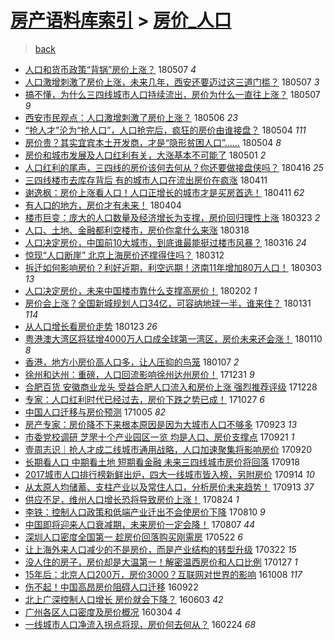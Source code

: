 [房产语料库索引](../../README.md)  > [房价_人口](房价_人口.md)
====
> [back](../README.md)

- [人口和货币政策“背锅”房价上涨？](http://jkwz.applinzi.com/ittc/7100498985297118218.html#%E4%BA%BA%E5%8F%A3%E5%92%8C%E8%B4%A7%E5%B8%81%E6%94%BF%E7%AD%96%E2%80%9C%E8%83%8C%E9%94%85%E2%80%9D%E6%88%BF%E4%BB%B7%E4%B8%8A%E6%B6%A8%EF%BC%9F) 180507 *4* 
- [人口激增刺激了房价上涨，未来几年，西安还要迈过这三道门槛？](http://jkwz.applinzi.com/ittc/7100355818165896208.html#%E4%BA%BA%E5%8F%A3%E6%BF%80%E5%A2%9E%E5%88%BA%E6%BF%80%E4%BA%86%E6%88%BF%E4%BB%B7%E4%B8%8A%E6%B6%A8%EF%BC%8C%E6%9C%AA%E6%9D%A5%E5%87%A0%E5%B9%B4%EF%BC%8C%E8%A5%BF%E5%AE%89%E8%BF%98%E8%A6%81%E8%BF%88%E8%BF%87%E8%BF%99%E4%B8%89%E9%81%93%E9%97%A8%E6%A7%9B%EF%BC%9F) 180507 *3* 
- [搞不懂，为什么三四线城市人口持续流出，房价为什么一直往上涨？](http://jkwz.applinzi.com/ittc/7100289179714061328.html#%E6%90%9E%E4%B8%8D%E6%87%82%EF%BC%8C%E4%B8%BA%E4%BB%80%E4%B9%88%E4%B8%89%E5%9B%9B%E7%BA%BF%E5%9F%8E%E5%B8%82%E4%BA%BA%E5%8F%A3%E6%8C%81%E7%BB%AD%E6%B5%81%E5%87%BA%EF%BC%8C%E6%88%BF%E4%BB%B7%E4%B8%BA%E4%BB%80%E4%B9%88%E4%B8%80%E7%9B%B4%E5%BE%80%E4%B8%8A%E6%B6%A8%EF%BC%9F) 180507 *9* 
- [西安市民观点：人口激增刺激了房价上涨？](http://jkwz.applinzi.com/ittc/7100082797236716560.html#%E8%A5%BF%E5%AE%89%E5%B8%82%E6%B0%91%E8%A7%82%E7%82%B9%EF%BC%9A%E4%BA%BA%E5%8F%A3%E6%BF%80%E5%A2%9E%E5%88%BA%E6%BF%80%E4%BA%86%E6%88%BF%E4%BB%B7%E4%B8%8A%E6%B6%A8%EF%BC%9F) 180506 *23* 
- [“抢人才”沦为“抢人口”，人口抢完后，疯狂的房价由谁接盘？](http://jkwz.applinzi.com/ittc/7099182082138047495.html#%E2%80%9C%E6%8A%A2%E4%BA%BA%E6%89%8D%E2%80%9D%E6%B2%A6%E4%B8%BA%E2%80%9C%E6%8A%A2%E4%BA%BA%E5%8F%A3%E2%80%9D%EF%BC%8C%E4%BA%BA%E5%8F%A3%E6%8A%A2%E5%AE%8C%E5%90%8E%EF%BC%8C%E7%96%AF%E7%8B%82%E7%9A%84%E6%88%BF%E4%BB%B7%E7%94%B1%E8%B0%81%E6%8E%A5%E7%9B%98%EF%BC%9F) 180504 *111* 
- [房价贵？其实宜宾本土开发商，才是“隐形贫困人口”……](http://jkwz.applinzi.com/ittc/7099139326485201936.html#%E6%88%BF%E4%BB%B7%E8%B4%B5%EF%BC%9F%E5%85%B6%E5%AE%9E%E5%AE%9C%E5%AE%BE%E6%9C%AC%E5%9C%9F%E5%BC%80%E5%8F%91%E5%95%86%EF%BC%8C%E6%89%8D%E6%98%AF%E2%80%9C%E9%9A%90%E5%BD%A2%E8%B4%AB%E5%9B%B0%E4%BA%BA%E5%8F%A3%E2%80%9D%E2%80%A6%E2%80%A6) 180504 *8* 
- [房价和城市发展及人口红利有关，大涨基本不可能了](http://jkwz.applinzi.com/ittc/7098063528596603914.html#%E6%88%BF%E4%BB%B7%E5%92%8C%E5%9F%8E%E5%B8%82%E5%8F%91%E5%B1%95%E5%8F%8A%E4%BA%BA%E5%8F%A3%E7%BA%A2%E5%88%A9%E6%9C%89%E5%85%B3%EF%BC%8C%E5%A4%A7%E6%B6%A8%E5%9F%BA%E6%9C%AC%E4%B8%8D%E5%8F%AF%E8%83%BD%E4%BA%86) 180501 *2* 
- [人口红利的尾声，三四线的房价该何去何从？你还要做接盘侠吗？](http://jkwz.applinzi.com/ittc/7092626372923229190.html#%E4%BA%BA%E5%8F%A3%E7%BA%A2%E5%88%A9%E7%9A%84%E5%B0%BE%E5%A3%B0%EF%BC%8C%E4%B8%89%E5%9B%9B%E7%BA%BF%E7%9A%84%E6%88%BF%E4%BB%B7%E8%AF%A5%E4%BD%95%E5%8E%BB%E4%BD%95%E4%BB%8E%EF%BC%9F%E4%BD%A0%E8%BF%98%E8%A6%81%E5%81%9A%E6%8E%A5%E7%9B%98%E4%BE%A0%E5%90%97%EF%BC%9F) 180416 *25* 
- [三四线楼市去库存背后 有的城市人口在流出房价在疯涨](http://jkwz.applinzi.com/ittc/7090853442098824203.html#%E4%B8%89%E5%9B%9B%E7%BA%BF%E6%A5%BC%E5%B8%82%E5%8E%BB%E5%BA%93%E5%AD%98%E8%83%8C%E5%90%8E+%E6%9C%89%E7%9A%84%E5%9F%8E%E5%B8%82%E4%BA%BA%E5%8F%A3%E5%9C%A8%E6%B5%81%E5%87%BA%E6%88%BF%E4%BB%B7%E5%9C%A8%E7%96%AF%E6%B6%A8) 180411  
- [谢逸枫：房价上涨看人口！人口正增长的城市才是买房首选！](http://jkwz.applinzi.com/ittc/7090717032792458251.html#%E8%B0%A2%E9%80%B8%E6%9E%AB%EF%BC%9A%E6%88%BF%E4%BB%B7%E4%B8%8A%E6%B6%A8%E7%9C%8B%E4%BA%BA%E5%8F%A3%EF%BC%81%E4%BA%BA%E5%8F%A3%E6%AD%A3%E5%A2%9E%E9%95%BF%E7%9A%84%E5%9F%8E%E5%B8%82%E6%89%8D%E6%98%AF%E4%B9%B0%E6%88%BF%E9%A6%96%E9%80%89%EF%BC%81) 180411 *62* 
- [有人口的地方，房价才有未来！](http://jkwz.applinzi.com/ittc/7088163617537262599.html#%E6%9C%89%E4%BA%BA%E5%8F%A3%E7%9A%84%E5%9C%B0%E6%96%B9%EF%BC%8C%E6%88%BF%E4%BB%B7%E6%89%8D%E6%9C%89%E6%9C%AA%E6%9D%A5%EF%BC%81) 180404  
- [楼市巨变：庞大的人口数量及经济增长为支撑，房价回归理性上涨](http://jkwz.applinzi.com/ittc/7083619153300947979.html#%E6%A5%BC%E5%B8%82%E5%B7%A8%E5%8F%98%EF%BC%9A%E5%BA%9E%E5%A4%A7%E7%9A%84%E4%BA%BA%E5%8F%A3%E6%95%B0%E9%87%8F%E5%8F%8A%E7%BB%8F%E6%B5%8E%E5%A2%9E%E9%95%BF%E4%B8%BA%E6%94%AF%E6%92%91%EF%BC%8C%E6%88%BF%E4%BB%B7%E5%9B%9E%E5%BD%92%E7%90%86%E6%80%A7%E4%B8%8A%E6%B6%A8) 180323 *2* 
- [人口、土地、金融都利空楼市，房价你拿什么来涨](http://jkwz.applinzi.com/ittc/7081803369658450961.html#%E4%BA%BA%E5%8F%A3%E3%80%81%E5%9C%9F%E5%9C%B0%E3%80%81%E9%87%91%E8%9E%8D%E9%83%BD%E5%88%A9%E7%A9%BA%E6%A5%BC%E5%B8%82%EF%BC%8C%E6%88%BF%E4%BB%B7%E4%BD%A0%E6%8B%BF%E4%BB%80%E4%B9%88%E6%9D%A5%E6%B6%A8) 180318  
- [人口决定房价，中国前10大城市，到底谁最能挺过楼市风暴？](http://jkwz.applinzi.com/ittc/7080991997165044746.html#%E4%BA%BA%E5%8F%A3%E5%86%B3%E5%AE%9A%E6%88%BF%E4%BB%B7%EF%BC%8C%E4%B8%AD%E5%9B%BD%E5%89%8D10%E5%A4%A7%E5%9F%8E%E5%B8%82%EF%BC%8C%E5%88%B0%E5%BA%95%E8%B0%81%E6%9C%80%E8%83%BD%E6%8C%BA%E8%BF%87%E6%A5%BC%E5%B8%82%E9%A3%8E%E6%9A%B4%EF%BC%9F) 180316 *24* 
- [惊现“人口断崖” 北京上海房价还撑得住吗？](http://jkwz.applinzi.com/ittc/7079668818651907088.html#%E6%83%8A%E7%8E%B0%E2%80%9C%E4%BA%BA%E5%8F%A3%E6%96%AD%E5%B4%96%E2%80%9D+%E5%8C%97%E4%BA%AC%E4%B8%8A%E6%B5%B7%E6%88%BF%E4%BB%B7%E8%BF%98%E6%92%91%E5%BE%97%E4%BD%8F%E5%90%97%EF%BC%9F) 180312  
- [拆迁如何影响房价？利好近期，利空远期！济南11年增加80万人口！](http://jkwz.applinzi.com/ittc/7076085957457871888.html#%E6%8B%86%E8%BF%81%E5%A6%82%E4%BD%95%E5%BD%B1%E5%93%8D%E6%88%BF%E4%BB%B7%EF%BC%9F%E5%88%A9%E5%A5%BD%E8%BF%91%E6%9C%9F%EF%BC%8C%E5%88%A9%E7%A9%BA%E8%BF%9C%E6%9C%9F%EF%BC%81%E6%B5%8E%E5%8D%9711%E5%B9%B4%E5%A2%9E%E5%8A%A080%E4%B8%87%E4%BA%BA%E5%8F%A3%EF%BC%81) 180303 *13* 
- [人口决定房价，未来中国楼市靠什么支撑高房价！](http://jkwz.applinzi.com/ittc/7065483314855412747.html#%E4%BA%BA%E5%8F%A3%E5%86%B3%E5%AE%9A%E6%88%BF%E4%BB%B7%EF%BC%8C%E6%9C%AA%E6%9D%A5%E4%B8%AD%E5%9B%BD%E6%A5%BC%E5%B8%82%E9%9D%A0%E4%BB%80%E4%B9%88%E6%94%AF%E6%92%91%E9%AB%98%E6%88%BF%E4%BB%B7%EF%BC%81) 180202 *1* 
- [房价会上涨？全国新城规划人口34亿，可容纳地球一半，谁来住？](http://jkwz.applinzi.com/ittc/7064720804921476106.html#%E6%88%BF%E4%BB%B7%E4%BC%9A%E4%B8%8A%E6%B6%A8%EF%BC%9F%E5%85%A8%E5%9B%BD%E6%96%B0%E5%9F%8E%E8%A7%84%E5%88%92%E4%BA%BA%E5%8F%A334%E4%BA%BF%EF%BC%8C%E5%8F%AF%E5%AE%B9%E7%BA%B3%E5%9C%B0%E7%90%83%E4%B8%80%E5%8D%8A%EF%BC%8C%E8%B0%81%E6%9D%A5%E4%BD%8F%EF%BC%9F) 180131 *114* 
- [从人口增长看房价走势](http://jkwz.applinzi.com/ittc/7061809387197170699.html#%E4%BB%8E%E4%BA%BA%E5%8F%A3%E5%A2%9E%E9%95%BF%E7%9C%8B%E6%88%BF%E4%BB%B7%E8%B5%B0%E5%8A%BF) 180123 *26* 
- [粤港澳大湾区将猛增4000万人口成全球第一湾区，房价未来还会涨！](http://jkwz.applinzi.com/ittc/7057006051721741319.html#%E7%B2%A4%E6%B8%AF%E6%BE%B3%E5%A4%A7%E6%B9%BE%E5%8C%BA%E5%B0%86%E7%8C%9B%E5%A2%9E4000%E4%B8%87%E4%BA%BA%E5%8F%A3%E6%88%90%E5%85%A8%E7%90%83%E7%AC%AC%E4%B8%80%E6%B9%BE%E5%8C%BA%EF%BC%8C%E6%88%BF%E4%BB%B7%E6%9C%AA%E6%9D%A5%E8%BF%98%E4%BC%9A%E6%B6%A8%EF%BC%81) 180110 *8* 
- [香港，地方小房价高人口多，让人压抑的鸟笼](http://jkwz.applinzi.com/ittc/7055932961688388624.html#%E9%A6%99%E6%B8%AF%EF%BC%8C%E5%9C%B0%E6%96%B9%E5%B0%8F%E6%88%BF%E4%BB%B7%E9%AB%98%E4%BA%BA%E5%8F%A3%E5%A4%9A%EF%BC%8C%E8%AE%A9%E4%BA%BA%E5%8E%8B%E6%8A%91%E7%9A%84%E9%B8%9F%E7%AC%BC) 180107 *2* 
- [徐州和达州：重磅，人口回流影响徐州达州房价！](http://jkwz.applinzi.com/ittc/7053166464675087376.html#%E5%BE%90%E5%B7%9E%E5%92%8C%E8%BE%BE%E5%B7%9E%EF%BC%9A%E9%87%8D%E7%A3%85%EF%BC%8C%E4%BA%BA%E5%8F%A3%E5%9B%9E%E6%B5%81%E5%BD%B1%E5%93%8D%E5%BE%90%E5%B7%9E%E8%BE%BE%E5%B7%9E%E6%88%BF%E4%BB%B7%EF%BC%81) 171231 *9* 
- [合肥百货 安徽商业龙头 受益合肥人口流入和房价上涨 强烈推荐评级](http://jkwz.applinzi.com/ittc/7052165133336314897.html#%E5%90%88%E8%82%A5%E7%99%BE%E8%B4%A7+%E5%AE%89%E5%BE%BD%E5%95%86%E4%B8%9A%E9%BE%99%E5%A4%B4+%E5%8F%97%E7%9B%8A%E5%90%88%E8%82%A5%E4%BA%BA%E5%8F%A3%E6%B5%81%E5%85%A5%E5%92%8C%E6%88%BF%E4%BB%B7%E4%B8%8A%E6%B6%A8+%E5%BC%BA%E7%83%88%E6%8E%A8%E8%8D%90%E8%AF%84%E7%BA%A7) 171228  
- [专家：人口红利时代已经过去，房价下跌之势已成！](http://jkwz.applinzi.com/ittc/7029076593903928336.html#%E4%B8%93%E5%AE%B6%EF%BC%9A%E4%BA%BA%E5%8F%A3%E7%BA%A2%E5%88%A9%E6%97%B6%E4%BB%A3%E5%B7%B2%E7%BB%8F%E8%BF%87%E5%8E%BB%EF%BC%8C%E6%88%BF%E4%BB%B7%E4%B8%8B%E8%B7%8C%E4%B9%8B%E5%8A%BF%E5%B7%B2%E6%88%90%EF%BC%81) 171027 *6* 
- [中国人口迁移与房价预测](http://jkwz.applinzi.com/ittc/7021098766227211280.html#%E4%B8%AD%E5%9B%BD%E4%BA%BA%E5%8F%A3%E8%BF%81%E7%A7%BB%E4%B8%8E%E6%88%BF%E4%BB%B7%E9%A2%84%E6%B5%8B) 171005 *82* 
- [房产专家：房价降不下来根本原因是因为大城市人口不够多](http://jkwz.applinzi.com/ittc/7016435091432277009.html#%E6%88%BF%E4%BA%A7%E4%B8%93%E5%AE%B6%EF%BC%9A%E6%88%BF%E4%BB%B7%E9%99%8D%E4%B8%8D%E4%B8%8B%E6%9D%A5%E6%A0%B9%E6%9C%AC%E5%8E%9F%E5%9B%A0%E6%98%AF%E5%9B%A0%E4%B8%BA%E5%A4%A7%E5%9F%8E%E5%B8%82%E4%BA%BA%E5%8F%A3%E4%B8%8D%E5%A4%9F%E5%A4%9A) 170923 *13* 
- [市委党校调研 芝罘十个产业园区一览 均是人口、房价支撑点](http://jkwz.applinzi.com/ittc/7015756139294360592.html#%E5%B8%82%E5%A7%94%E5%85%9A%E6%A0%A1%E8%B0%83%E7%A0%94+%E8%8A%9D%E7%BD%98%E5%8D%81%E4%B8%AA%E4%BA%A7%E4%B8%9A%E5%9B%AD%E5%8C%BA%E4%B8%80%E8%A7%88+%E5%9D%87%E6%98%AF%E4%BA%BA%E5%8F%A3%E3%80%81%E6%88%BF%E4%BB%B7%E6%94%AF%E6%92%91%E7%82%B9) 170921 *1* 
- [壹周志识｜抢人才成二线城市通用战略，人口加速聚集将影响房价](http://jkwz.applinzi.com/ittc/7015328638487233553.html#%E5%A3%B9%E5%91%A8%E5%BF%97%E8%AF%86%EF%BD%9C%E6%8A%A2%E4%BA%BA%E6%89%8D%E6%88%90%E4%BA%8C%E7%BA%BF%E5%9F%8E%E5%B8%82%E9%80%9A%E7%94%A8%E6%88%98%E7%95%A5%EF%BC%8C%E4%BA%BA%E5%8F%A3%E5%8A%A0%E9%80%9F%E8%81%9A%E9%9B%86%E5%B0%86%E5%BD%B1%E5%93%8D%E6%88%BF%E4%BB%B7) 170920  
- [长期看人口 中期看土地 短期看金融 未来三四线城市房价将回落](http://jkwz.applinzi.com/ittc/7014639489891435537.html#%E9%95%BF%E6%9C%9F%E7%9C%8B%E4%BA%BA%E5%8F%A3+%E4%B8%AD%E6%9C%9F%E7%9C%8B%E5%9C%9F%E5%9C%B0+%E7%9F%AD%E6%9C%9F%E7%9C%8B%E9%87%91%E8%9E%8D+%E6%9C%AA%E6%9D%A5%E4%B8%89%E5%9B%9B%E7%BA%BF%E5%9F%8E%E5%B8%82%E6%88%BF%E4%BB%B7%E5%B0%86%E5%9B%9E%E8%90%BD) 170918  
- [2017城市人口排行榜新鲜出炉，四大一线城市皆入榜，另附房价](http://jkwz.applinzi.com/ittc/7013182086209602576.html#2017%E5%9F%8E%E5%B8%82%E4%BA%BA%E5%8F%A3%E6%8E%92%E8%A1%8C%E6%A6%9C%E6%96%B0%E9%B2%9C%E5%87%BA%E7%82%89%EF%BC%8C%E5%9B%9B%E5%A4%A7%E4%B8%80%E7%BA%BF%E5%9F%8E%E5%B8%82%E7%9A%86%E5%85%A5%E6%A6%9C%EF%BC%8C%E5%8F%A6%E9%99%84%E6%88%BF%E4%BB%B7) 170914 *10* 
- [从太原人均储蓄、支柱产业以及常住人口，分析房价未来趋势！](http://jkwz.applinzi.com/ittc/7012760694418834449.html#%E4%BB%8E%E5%A4%AA%E5%8E%9F%E4%BA%BA%E5%9D%87%E5%82%A8%E8%93%84%E3%80%81%E6%94%AF%E6%9F%B1%E4%BA%A7%E4%B8%9A%E4%BB%A5%E5%8F%8A%E5%B8%B8%E4%BD%8F%E4%BA%BA%E5%8F%A3%EF%BC%8C%E5%88%86%E6%9E%90%E6%88%BF%E4%BB%B7%E6%9C%AA%E6%9D%A5%E8%B6%8B%E5%8A%BF%EF%BC%81) 170913 *37* 
- [供应不足，维州人口增长恐将导致房价上涨！](http://jkwz.applinzi.com/ittc/7005388286816945168.html#%E4%BE%9B%E5%BA%94%E4%B8%8D%E8%B6%B3%EF%BC%8C%E7%BB%B4%E5%B7%9E%E4%BA%BA%E5%8F%A3%E5%A2%9E%E9%95%BF%E6%81%90%E5%B0%86%E5%AF%BC%E8%87%B4%E6%88%BF%E4%BB%B7%E4%B8%8A%E6%B6%A8%EF%BC%81) 170824 *1* 
- [李铁：控制人口政策和低端产业迁出不会使房价下降](http://jkwz.applinzi.com/ittc/7000205202656068625.html#%E6%9D%8E%E9%93%81%EF%BC%9A%E6%8E%A7%E5%88%B6%E4%BA%BA%E5%8F%A3%E6%94%BF%E7%AD%96%E5%92%8C%E4%BD%8E%E7%AB%AF%E4%BA%A7%E4%B8%9A%E8%BF%81%E5%87%BA%E4%B8%8D%E4%BC%9A%E4%BD%BF%E6%88%BF%E4%BB%B7%E4%B8%8B%E9%99%8D) 170810 *9* 
- [中国即将迎来人口衰减期，未来房价一定会降！](http://jkwz.applinzi.com/ittc/6999078887748011025.html#%E4%B8%AD%E5%9B%BD%E5%8D%B3%E5%B0%86%E8%BF%8E%E6%9D%A5%E4%BA%BA%E5%8F%A3%E8%A1%B0%E5%87%8F%E6%9C%9F%EF%BC%8C%E6%9C%AA%E6%9D%A5%E6%88%BF%E4%BB%B7%E4%B8%80%E5%AE%9A%E4%BC%9A%E9%99%8D%EF%BC%81) 170807 *44* 
- [深圳人口密度全国第一 趁房价回落购买刚需房](http://jkwz.applinzi.com/ittc/6970545368654676996.html#%E6%B7%B1%E5%9C%B3%E4%BA%BA%E5%8F%A3%E5%AF%86%E5%BA%A6%E5%85%A8%E5%9B%BD%E7%AC%AC%E4%B8%80+%E8%B6%81%E6%88%BF%E4%BB%B7%E5%9B%9E%E8%90%BD%E8%B4%AD%E4%B9%B0%E5%88%9A%E9%9C%80%E6%88%BF) 170522 *6* 
- [让上海外来人口减少的不是房价，而是产业结构的转型升级](http://jkwz.applinzi.com/ittc/6947889743344960517.html#%E8%AE%A9%E4%B8%8A%E6%B5%B7%E5%A4%96%E6%9D%A5%E4%BA%BA%E5%8F%A3%E5%87%8F%E5%B0%91%E7%9A%84%E4%B8%8D%E6%98%AF%E6%88%BF%E4%BB%B7%EF%BC%8C%E8%80%8C%E6%98%AF%E4%BA%A7%E4%B8%9A%E7%BB%93%E6%9E%84%E7%9A%84%E8%BD%AC%E5%9E%8B%E5%8D%87%E7%BA%A7) 170322 *15* 
- [没人住的房子，房价却是大温第一！解密温西房价和人口比例](http://jkwz.applinzi.com/ittc/6927748830002152452.html#%E6%B2%A1%E4%BA%BA%E4%BD%8F%E7%9A%84%E6%88%BF%E5%AD%90%EF%BC%8C%E6%88%BF%E4%BB%B7%E5%8D%B4%E6%98%AF%E5%A4%A7%E6%B8%A9%E7%AC%AC%E4%B8%80%EF%BC%81%E8%A7%A3%E5%AF%86%E6%B8%A9%E8%A5%BF%E6%88%BF%E4%BB%B7%E5%92%8C%E4%BA%BA%E5%8F%A3%E6%AF%94%E4%BE%8B) 170127 *1* 
- [15年后：北京人口200万，房价3000？互联网对世界的影响](http://jkwz.applinzi.com/ittc/6886630773930591237.html#15%E5%B9%B4%E5%90%8E%EF%BC%9A%E5%8C%97%E4%BA%AC%E4%BA%BA%E5%8F%A3200%E4%B8%87%EF%BC%8C%E6%88%BF%E4%BB%B73000%EF%BC%9F%E4%BA%92%E8%81%94%E7%BD%91%E5%AF%B9%E4%B8%96%E7%95%8C%E7%9A%84%E5%BD%B1%E5%93%8D) 161008 *117* 
- [伤不起！中国高昂房价阻碍人口迁移](http://jkwz.applinzi.com/ittc/6880651678440752133.html#%E4%BC%A4%E4%B8%8D%E8%B5%B7%EF%BC%81%E4%B8%AD%E5%9B%BD%E9%AB%98%E6%98%82%E6%88%BF%E4%BB%B7%E9%98%BB%E7%A2%8D%E4%BA%BA%E5%8F%A3%E8%BF%81%E7%A7%BB) 160922  
- [北上广深控制人口增长 房价就会下降？](http://jkwz.applinzi.com/ittc/6839498374939935748.html#%E5%8C%97%E4%B8%8A%E5%B9%BF%E6%B7%B1%E6%8E%A7%E5%88%B6%E4%BA%BA%E5%8F%A3%E5%A2%9E%E9%95%BF+%E6%88%BF%E4%BB%B7%E5%B0%B1%E4%BC%9A%E4%B8%8B%E9%99%8D%EF%BC%9F) 160603 *42* 
- [广州各区人口密度及房价概况](http://jkwz.applinzi.com/ittc/6805734948292002821.html#%E5%B9%BF%E5%B7%9E%E5%90%84%E5%8C%BA%E4%BA%BA%E5%8F%A3%E5%AF%86%E5%BA%A6%E5%8F%8A%E6%88%BF%E4%BB%B7%E6%A6%82%E5%86%B5) 160304 *4* 
- [一线城市人口净流入拐点将现，房价何去何从？](http://jkwz.applinzi.com/ittc/6802299449766315012.html#%E4%B8%80%E7%BA%BF%E5%9F%8E%E5%B8%82%E4%BA%BA%E5%8F%A3%E5%87%80%E6%B5%81%E5%85%A5%E6%8B%90%E7%82%B9%E5%B0%86%E7%8E%B0%EF%BC%8C%E6%88%BF%E4%BB%B7%E4%BD%95%E5%8E%BB%E4%BD%95%E4%BB%8E%EF%BC%9F) 160224 *68* 
